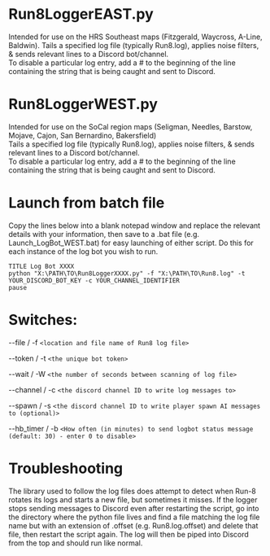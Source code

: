 # Run8LoggerEAST.py
Intended for use on the HRS Southeast maps (Fitzgerald, Waycross, A-Line, Baldwin). 
Tails a specified log file (typically Run8.log), applies noise filters, & sends relevant lines to a Discord bot/channel.  
To disable a particular log entry, add a # to the beginning of the line containing the string that is being caught and sent to Discord.  

# Run8LoggerWEST.py
Intended for use on the SoCal region maps (Seligman, Needles, Barstow, Mojave, Cajon, San Bernardino, Bakersfield)  
Tails a specified log file (typically Run8.log), applies noise filters, & sends relevant lines to a Discord bot/channel.  
To disable a particular log entry, add a # to the beginning of the line containing the string that is being caught and sent to Discord.  

# Launch from batch file
Copy the lines below into a blank notepad window and replace the relevant details with your information, then save to a .bat file (e.g.
Launch_LogBot_WEST.bat) for easy launching of either script. Do this for each instance of the log bot you wish to run. 
```
TITLE Log Bot XXXX
python "X:\PATH\TO\Run8LoggerXXXX.py" -f "X:\PATH\TO\Run8.log" -t YOUR_DISCORD_BOT_KEY -c YOUR_CHANNEL_IDENTIFIER
pause
```
# Switches:
--file / -f `<location and file name of Run8 log file>`

--token / -t `<the unique bot token>` 

--wait / -W `<the number of seconds between scanning of log file>`

--channel / -c `<the discord channel ID to write log messages to>`

--spawn / -s `<the discord channel ID to write player spawn AI messages to (optional)>`

--hb_timer / -b `<How often (in minutes) to send logbot status message (default: 30) - enter 0 to disable>`


# Troubleshooting
The library used to follow the log files does attempt to detect when Run-8 rotates its logs and starts a new file, but sometimes it misses.
If the logger stops sending messages to Discord even after restarting the script, go into the directory where the python file lives and
find a file matching the log file name but with an extension of .offset (e.g. Run8.log.offset) and delete that file, then restart the script
again.  The log will then be piped into Discord from the top and should run like normal.
